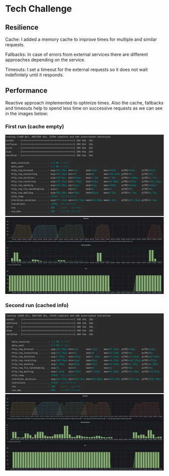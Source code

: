 # Tech Challenge

## Resilience

Cache: I added a memory cache to improve times for multiple and similar requests. 

Fallbacks: In case of errors from external services there are different approaches depending on the service.

Timeouts: I set a timeout for the external requests so it does not wait indefinitely until it responds.

## Performance

Reactive approach implemented to optimize times. 
Also the cache, fallbacks and timeouts help to spend less time on successive requests as we can see in the images below:

### First run (cache empty)

![alt text](https://github.com/Albornozluciano/tech-challenge/blob/main/app/src/main/resources/Graphic%201.png)
![alt text](https://github.com/Albornozluciano/tech-challenge/blob/main/app/src/main/resources/Graphic%202.png)

### Second run (cached info)

![alt text](https://github.com/Albornozluciano/tech-challenge/blob/main/app/src/main/resources/Graphic%203.png)
![alt text](https://github.com/Albornozluciano/tech-challenge/blob/main/app/src/main/resources/Graphic%204.png)
